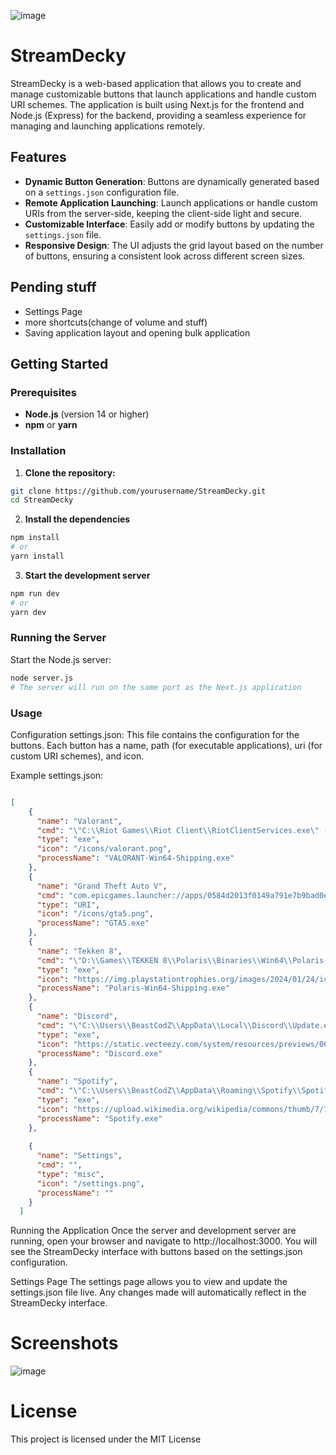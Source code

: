 ![image](https://github.com/user-attachments/assets/366b27da-289f-43b8-a3d5-ea4124131bed)

# StreamDecky

StreamDecky is a web-based application that allows you to create and manage customizable buttons that launch applications and handle custom URI schemes. The application is built using Next.js for the frontend and Node.js (Express) for the backend, providing a seamless experience for managing and launching applications remotely.

## Features

- **Dynamic Button Generation**: Buttons are dynamically generated based on a `settings.json` configuration file.
- **Remote Application Launching**: Launch applications or handle custom URIs from the server-side, keeping the client-side light and secure.
- **Customizable Interface**: Easily add or modify buttons by updating the `settings.json` file.
- **Responsive Design**: The UI adjusts the grid layout based on the number of buttons, ensuring a consistent look across different screen sizes.

## Pending stuff

- Settings Page
- more shortcuts(change of volume and stuff)
- Saving application layout and opening bulk application

## Getting Started

### Prerequisites

- **Node.js** (version 14 or higher)
- **npm** or **yarn**

### Installation

1. **Clone the repository:**

```bash
git clone https://github.com/yourusername/StreamDecky.git
cd StreamDecky
```
2. **Install the dependencies**
```bash
npm install
# or
yarn install
```
3. **Start the development server**
```bash
npm run dev
# or
yarn dev
```
### Running the Server
Start the Node.js server:
```bash
node server.js
# The server will run on the same port as the Next.js application
```

### Usage
Configuration
settings.json: This file contains the configuration for the buttons. Each button has a name, path (for executable applications), uri (for custom URI schemes), and icon.

Example settings.json:

```json

[
    {
      "name": "Valorant",
      "cmd": "\"C:\\Riot Games\\Riot Client\\RiotClientServices.exe\" --launch-product=valorant --launch-patchline=live",      
      "type": "exe",
      "icon": "/icons/valorant.png",
      "processName": "VALORANT-Win64-Shipping.exe"
    },
    {
      "name": "Grand Theft Auto V",
      "cmd": "com.epicgames.launcher://apps/0584d2013f0149a791e7b9bad0eec102%3A6e563a2c0f5f46e3b4e88b5f4ed50cca%3A9d2d0eb64d5c44529cece33fe2a46482?action=launch&silent=true",
      "type": "URI",
      "icon": "/icons/gta5.png",
      "processName": "GTA5.exe"
    },
    {
      "name": "Tekken 8",
      "cmd": "\"D:\\Games\\TEKKEN 8\\Polaris\\Binaries\\Win64\\Polaris-Win64-Shipping.exe\"",
      "type": "exe",
      "icon": "https://img.playstationtrophies.org/images/2024/01/24/icon/10e1c115a12eb21755f86f0d7a64548d-l.png",
      "processName": "Polaris-Win64-Shipping.exe"
    },
    {
      "name": "Discord",
      "cmd": "\"C:\\Users\\BeastCodZ\\AppData\\Local\\Discord\\Update.exe\" --processStart Discord.exe",
      "type": "exe",
      "icon": "https://static.vecteezy.com/system/resources/previews/006/892/625/non_2x/discord-logo-icon-editorial-free-vector.jpg",
      "processName": "Discord.exe"
    },
    {
      "name": "Spotify",
      "cmd": "\"C:\\Users\\BeastCodZ\\AppData\\Roaming\\Spotify\\Spotify.exe\"",
      "type": "exe",
      "icon": "https://upload.wikimedia.org/wikipedia/commons/thumb/7/74/Spotify_App_Logo.svg/800px-Spotify_App_Logo.svg.png",
      "processName": "Spotify.exe"
    },
    
    {
      "name": "Settings",
      "cmd": "",
      "type": "misc",
      "icon": "/settings.png",
      "processName": ""
    }
  ]
```
Running the Application
Once the server and development server are running, open your browser and navigate to http://localhost:3000. You will see the StreamDecky interface with buttons based on the settings.json configuration.

Settings Page
The settings page allows you to view and update the settings.json file live. Any changes made will automatically reflect in the StreamDecky interface.

# Screenshots

![image](https://github.com/user-attachments/assets/8af8d9db-68bf-4bc3-ae1a-58477dc4389c)


# License
This project is licensed under the MIT License
